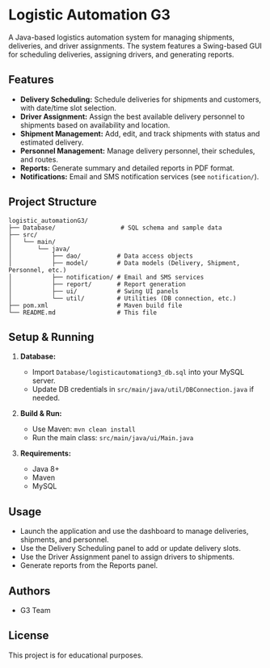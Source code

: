 # Logistic Automation G3

A Java-based logistics automation system for managing shipments, deliveries, and driver assignments. The system features a Swing-based GUI for scheduling deliveries, assigning drivers, and generating reports.

## Features
- **Delivery Scheduling:** Schedule deliveries for shipments and customers, with date/time slot selection.
- **Driver Assignment:** Assign the best available delivery personnel to shipments based on availability and location.
- **Shipment Management:** Add, edit, and track shipments with status and estimated delivery.
- **Personnel Management:** Manage delivery personnel, their schedules, and routes.
- **Reports:** Generate summary and detailed reports in PDF format.
- **Notifications:** Email and SMS notification services (see `notification/`).

## Project Structure
```
logistic_automationG3/
├── Database/                  # SQL schema and sample data
├── src/
│   └── main/
│       └── java/
│           ├── dao/          # Data access objects
│           ├── model/        # Data models (Delivery, Shipment, Personnel, etc.)
│           ├── notification/ # Email and SMS services
│           ├── report/       # Report generation
│           ├── ui/           # Swing UI panels
│           └── util/         # Utilities (DB connection, etc.)
├── pom.xml                   # Maven build file
└── README.md                 # This file
```

## Setup & Running
1. **Database:**
   - Import `Database/logisticautomationg3_db.sql` into your MySQL server.
   - Update DB credentials in `src/main/java/util/DBConnection.java` if needed.

2. **Build & Run:**
   - Use Maven: `mvn clean install`
   - Run the main class: `src/main/java/ui/Main.java`

3. **Requirements:**
   - Java 8+
   - Maven
   - MySQL

## Usage
- Launch the application and use the dashboard to manage deliveries, shipments, and personnel.
- Use the Delivery Scheduling panel to add or update delivery slots.
- Use the Driver Assignment panel to assign drivers to shipments.
- Generate reports from the Reports panel.

## Authors
- G3 Team

## License
This project is for educational purposes. 
